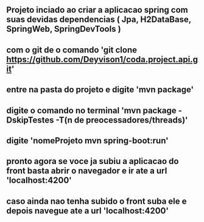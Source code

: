 

## Projeto inciado ao criar a aplicacao spring com suas devidas dependencias ( Jpa, H2DataBase, SpringWeb, SpringDevTools )

## com o git de o comando 'git clone https://github.com/Deyvison1/coda.project.api.git'

## entre na pasta do projeto e digite 'mvn package'

## digite o comando no terminal 'mvn package -DskipTestes -T(n de preocessadores/threads)'

## digite 'nomeProjeto mvn spring-boot:run'

## pronto agora se voce ja subiu a aplicacao do front basta abrir o navegador e ir ate a url 'localhost:4200'

## caso ainda nao tenha subido o front suba ele e depois navegue ate a url 'localhost:4200'



 